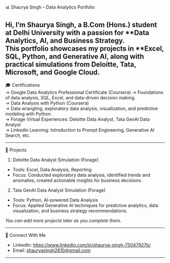 📊 Shaurya Singh – Data Analytics Portfolio  

Hi, I’m Shaurya Singh, a B.Com (Hons.) student at Delhi University with a passion for **Data Analytics, AI, and Business Strategy.  
This portfolio showcases my projects in **Excel, SQL, Python, and Generative AI, along with practical simulations from Deloitte, Tata, Microsoft, and Google Cloud.  
---

🎓 Certifications  
  → Google Data Analytics Professional Certificate (Coursera) 
  → Foundations of data analysis, SQL, Excel, and data-driven decision making.  
  → Data Analysis with Python (Coursera)  
  → Data wrangling, exploratory data analysis, visualization, and predictive modeling with Python.  
  → Forage Virtual Experiences: Deloitte Data Analyst, Tata GenAI Data Analyst  
  → LinkedIn Learning: Introduction to Prompt Engineering, Generative AI Search, etc.  

---
📂 Projects  

 1. Deloitte Data Analyst Simulation (Forage)  
- Tools: Excel, Data Analysis, Reporting  
- Focus: Conducted exploratory data analysis, identified trends and anomalies, created actionable insights for business decisions.  

2. Tata GenAI Data Analyst Simulation (Forage)  
- Tools: Python, AI-powered Data Analysis  
- Focus: Applied Generative AI techniques for predictive analytics, data visualization, and business strategy recommendations.   

*You can add more projects later as you complete them.*

---
🔗 Connect With Me  
- LinkedIn: https://www.linkedin.com/in/shaurya-singh-75047927b/ 
- Email: shauryasingh2810@gmail.com

---
  
